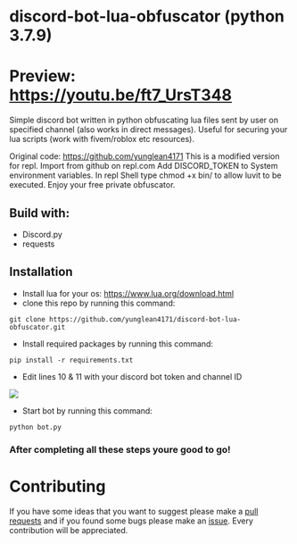 # discord-bot-lua-obfuscator (python 3.7.9)

# Preview: https://youtu.be/ft7_UrsT348

Simple discord bot written in python obfuscating lua files sent by user on specified channel (also works in direct messages). 
Useful for securing your lua scripts (work with fivem/roblox etc resources).

Original code: https://github.com/yunglean4171
This is a modified version for repl.
Import from github on repl.com
Add DISCORD_TOKEN to System environment variables.
In repl Shell type chmod +x bin/ to allow luvit to be executed.
Enjoy your free private obfuscator.

## Build with:
- Discord.py 
- requests

## Installation
- Install lua for your os: https://www.lua.org/download.html
- clone this repo by running this command: 
```
git clone https://github.com/yunglean4171/discord-bot-lua-obfuscator.git
```
- Install required packages by running this command:
```
pip install -r requirements.txt
```
- Edit lines 10 & 11 with your discord bot token and channel ID

![](https://i.imgur.com/rmBojkN.png)
- Start bot by running this command:
```
python bot.py
```

### After completing all these steps youre good to go!

# Contributing
If you have some ideas that you want to suggest please make a [pull requests](https://github.com/yunglean4171/discord-bot-lua-obfuscator/pulls) and if you found some bugs please make an [issue](https://github.com/yunglean4171/discord-bot-lua-obfuscator/issues). Every contribution will be appreciated.
